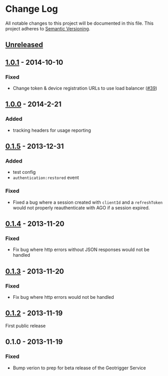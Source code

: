 # Change Log
All notable changes to this project will be documented in this file.
This project adheres to [Semantic Versioning](http://semver.org/).

## [Unreleased]

## [1.0.1] - 2014-10-10
### Fixed
* Change token & device registration URLs to use load balancer ([#39](https://github.com/Esri/geotrigger-js/pull/39))

## [1.0.0] - 2014-2-21
### Added
* tracking headers for usage reporting

## [0.1.5] - 2013-12-31
### Added
* test config
* `authentication:restored` event

### Fixed
* Fixed a bug where a session created with `clientId` and a `refreshToken` would not properly reauthenticate with AGO if a session expired.

## [0.1.4] - 2013-11-20
### Fixed
* Fix bug where http errors without JSON responses would not be handled

## [0.1.3] - 2013-11-20
### Fixed
* Fix bug where http errors would not be handled

## [0.1.2] - 2013-11-19

First public release

## 0.1.0 - 2013-11-19
### Fixed
* Bump verion to prep for beta release of the Geotrigger Service


[Unreleased]: https://github.com/Esri/geotrigger-js/compare/v1.0.1...HEAD
[1.0.1]: https://github.com/Esri/geotrigger-js/compare/v1.0.0...v1.0.1
[1.0.0]: https://github.com/Esri/geotrigger-js/compare/v0.1.5...v1.0.0
[0.1.5]: https://github.com/Esri/geotrigger-js/compare/v0.1.4...v0.1.5
[0.1.4]: https://github.com/Esri/geotrigger-js/compare/v0.1.3...v0.1.4
[0.1.3]: https://github.com/Esri/geotrigger-js/compare/v0.1.2...v0.1.3
[0.1.2]: https://github.com/Esri/geotrigger-js/compare/v0.1.0...v0.1.2

